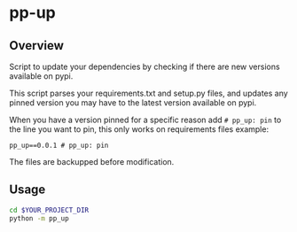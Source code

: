 pp-up
=====

Overview
--------
Script to update your dependencies by checking if there are new versions
available on pypi.

This script parses your requirements.txt and setup.py files, and updates any
pinned version you may have to the latest version available on pypi.

When you have a version pinned for a specific reason add `# pp_up: pin` to the line you want
to pin, this only works on requirements files example:

```
pp_up==0.0.1 # pp_up: pin
```

The files are backupped before modification.

Usage
-----
```bash
cd $YOUR_PROJECT_DIR
python -m pp_up
```
